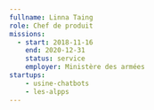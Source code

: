 ```yaml
---
fullname: Linna Taing
role: Chef de produit
missions:
  - start: 2018-11-16
    end: 2020-12-31
    status: service
    employer: Ministère des armées
startups:
    - usine-chatbots
    - les-alpps
---
```

